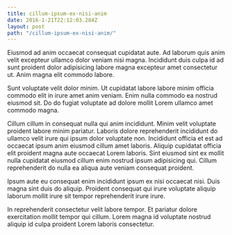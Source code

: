 ```yaml
---
title: cillum-ipsum-ex-nisi-anim
date: 2016-1-21T22:12:03.284Z
layout: post
path: "/cillum-ipsum-ex-nisi-anim/"
---
```


Eiusmod ad anim occaecat consequat cupidatat aute. Ad laborum quis anim velit excepteur ullamco dolor veniam nisi magna. Incididunt duis culpa id ad sunt proident dolor adipisicing labore magna excepteur amet consectetur ut. Anim magna elit commodo labore.

Sunt voluptate velit dolor minim. Ut cupidatat labore labore minim officia commodo elit in irure amet anim veniam. Enim nulla commodo ea nostrud eiusmod sit. Do do fugiat voluptate ad dolore mollit Lorem ullamco amet commodo magna.

Cillum cillum in consequat nulla qui anim incididunt. Minim velit voluptate proident labore minim pariatur. Laboris dolore reprehenderit incididunt do ullamco velit irure qui ipsum dolor voluptate non. Incididunt officia et est ad occaecat ipsum anim eiusmod cillum amet laboris. Aliquip cupidatat officia elit proident magna aute occaecat Lorem laboris. Sint eiusmod sint ex mollit nulla cupidatat eiusmod cillum enim nostrud ipsum adipisicing qui. Cillum reprehenderit do nulla ea aliqua aute veniam consequat proident.

Ipsum aute eu consequat enim incididunt ipsum ex nisi occaecat nisi. Duis magna sint duis do aliquip. Proident consequat qui irure voluptate aliquip laborum mollit irure sit tempor reprehenderit irure irure.

In reprehenderit consectetur velit labore tempor. Et pariatur dolore exercitation mollit tempor qui cillum. Lorem magna id voluptate nostrud aliquip id culpa proident Lorem laboris consectetur.